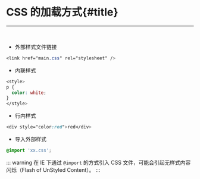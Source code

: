 # CSS 的加载方式{#title}

---

<br />

- 外部样式文件链接

```css
<link href="main.css" rel="stylesheet" />
```

- 内联样式

```css
<style>
p {
  color: white;
}
</style>
```

- 行内样式

```css
<div style="color:red">red</div>
```

- 导入外部样式

```css
@import 'xx.css';
```

::: warning
在 IE 下通过 <code>@import</code> 的方式引入 CSS 文件，可能会引起无样式内容闪烁（Flash of UnStyled Content）。
:::
